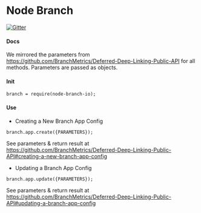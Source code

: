 # Node Branch
[![Gitter](https://img.shields.io/badge/GITTER-join%20chat-green.svg?style=flat-square)](https://gitter.im/Starchup/node-branch-io?utm_source=badge&utm_medium=badge&utm_campaign=pr-badge&utm_content=badge)

#### Docs
We mirrored the parameters from https://github.com/BranchMetrics/Deferred-Deep-Linking-Public-API for all methods. Parameters are passed as objects.

#### Init
```
branch = require(node-branch-io);
```

#### Use
* Creating a New Branch App Config 
```
branch.app.create({PARAMETERS});
```
See parameters & return result at https://github.com/BranchMetrics/Deferred-Deep-Linking-Public-API#creating-a-new-branch-app-config

* Updating a Branch App Config
```
branch.app.update({PARAMETERS});
```
See parameters & return result at https://github.com/BranchMetrics/Deferred-Deep-Linking-Public-API#updating-a-branch-app-config